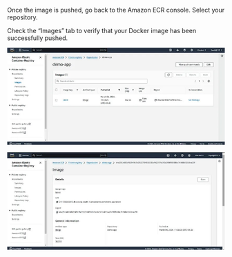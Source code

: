 Once the image is pushed, go back to the Amazon ECR console. Select your repository.

Check the “Images” tab to verify that your Docker image has been successfully pushed.

![](https://github.com/smitwaman/aws-docker-ecr-ecs/blob/main/images/Step-7/17114261697416410125819975853703.jpg)


![](
https://github.com/smitwaman/aws-docker-ecr-ecs/blob/main/images/Step-7/171142617642551375832238447216.jpg)
